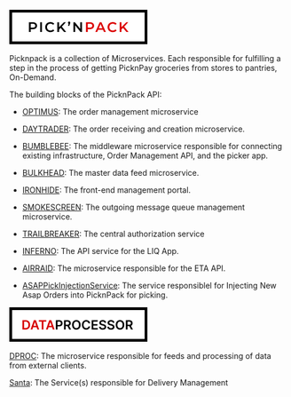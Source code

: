 ![PicknPack](https://github.com/SA-Software-House-Mossel/.github/blob/main/profile/mdLogo.png?raw=true "PicknPack")

Picknpack is a collection of Microservices. Each responsible for fulfilling a step in the process of getting PicknPay groceries from stores to pantries, On-Demand.

The building blocks of the PicknPack API:

- [OPTIMUS](https://github.com/SA-Software-House-Mossel/Optimus/pulls): The order management microservice

- [DAYTRADER](https://github.com/SA-Software-House-Mossel/Daytrader/pulls): The order receiving and creation microservice.

- [BUMBLEBEE](https://github.com/SA-Software-House-Mossel/Bumblebee/pulls): The middleware microservice responsible for connecting existing infrastructure, Order Management API, and the picker app.

- [BULKHEAD](https://github.com/SA-Software-House-Mossel/Bulkhead/pulls): The master data feed microservice.

- [IRONHIDE](https://github.com/SA-Software-House-Mossel/Ironhide/pulls): The front-end management portal.

- [SMOKESCREEN](https://github.com/SA-Software-House-Mossel/Smokescreen/pulls): The outgoing message queue management microservice.

- [TRAILBREAKER](https://github.com/SA-Software-House-Mossel/Trailbreaker/pulls): The central authorization service

- [INFERNO](https://github.com/SA-Software-House-Mossel/Inferno/pulls): The API service for the LIQ App.

- [AIRRAID](https://github.com/SA-Software-House-Mossel/AirRaid-Nodejs/pulls): The microservice responsible for the ETA API.

- [ASAPPickInjectionService](https://github.com/SA-Software-House-Mossel/AsapPickInjectionService/pulls): The service responsiblel for Injecting New Asap Orders into PicknPack for picking.

![PicknPack](https://github.com/SA-Software-House-Mossel/.github/blob/main/profile/dproc.png?raw=true "PicknPack")

[DPROC](https://github.com/SA-Software-House-Mossel/Data-Processor/pulls): The microservice responsible for feeds and processing of data from external clients.

[Santa](https://github.com/SA-Software-House-Mossel/Santa/pulls): The Service(s) responsible for Delivery Management
